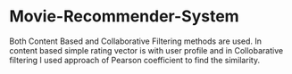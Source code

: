 # Movie-Recommender-System

Both Content Based and Collaborative Filtering methods are used. In content based simple rating vector is with user profile and in Collobarative filtering I used approach of Pearson coefficient to find the similarity.

